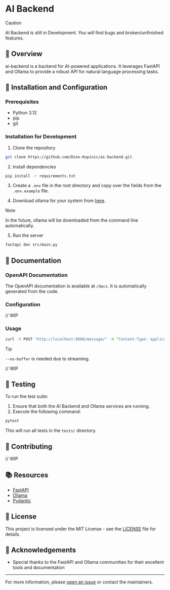 # AI Backend

> [!CAUTION]
> AI Backend is still in Development. You will find bugs and broken/unfinished features.

## 🌟 Overview

ai-backend is a backend for AI-powered applications. It leverages FastAPI and Ollama to provide a robust API for natural language processing tasks.

## 🚀 Installation and Configuration

###  Prerequisites

- Python 3.12
- pip
- git

### Installation for Development

1. Clone the repository

```bash
git clone https://github.com/Dino-Kupinic/ai-backend.git
```

2. Install dependencies

```bash
pip install -r requirements.txt
```

3. Create a `.env` file in the root directory and copy over the fields from the `.env.example` file.

4. Download ollama for your system from [here](https://ollama.com/download).

> [!NOTE]
> In the future, ollama will be downloaded from the command line automatically.

5. Run the server

```bash
fastapi dev src/main.py
```

## 📖 Documentation

### OpenAPI Documentation

The OpenAPI documentation is available at `/docs`. It is automatically generated from the code.

### Configuration

// WIP

### Usage

```bash
curl -X POST "http://localhost:8000/message/" -H "Content-Type: application/json" -d '{"text": "Tell me something about Vienna, Austria"}' --no-buffer
```

> [!TIP]
> `--no-buffer` is needed due to streaming.


// WIP

## 🧪 Testing

To run the test suite:

1. Ensure that both the AI Backend and Ollama services are running.
2. Execute the following command:

```bash
pytest
```

This will run all tests in the `tests/` directory.

## 📝 Contributing

// WIP

## 📚 Resources

- [FastAPI](https://fastapi.tiangolo.com/)
- [Ollama](https://ollama.com/)
- [Pydantic](https://pydantic-docs.helpmanual.io/)

## 📄 License

This project is licensed under the MIT License - see the [LICENSE](LICENSE) file for details.

## 🙏 Acknowledgements

- Special thanks to the FastAPI and Ollama communities for their excellent tools and documentation

---

For more information, please [open an issue](https://github.com/Dino-Kupinic/ai-backend/issues) or contact the maintainers.
